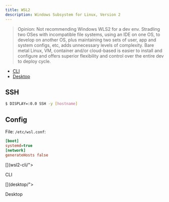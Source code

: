 ```yaml
---
title: WSL2
description: Windows Subsystem for Linux, Version 2
---
```


> Opinion: Not recommending Windows WLS2 for a dev env.  Stradling two OSes with incompatible file systems, using an IDE on one OS, to develop on another OS, plus maintaining two sets of user, app and system configs, etc, adds unnecessary levels of complexity.  Bare metal Linux, VM, container and/or cloud-based is easier to install and configure and offers superior flexibility and control over the entire dev to deploy cycle.

- [CLI](wsl2-cli.md)
- [Desktop](desktop.md)

## SSH

```bash
$ DISPLAY=:0.0 SSH -y [hostname]
```

## Config

File: `/etc/wsl.conf`:

```ini
[boot]
systemd=true
[network]
generateHosts false
```

<div class="ab-buttons">
[](wsl2-cli/"><p>CLI</p></a></div>
[](desktop/"><p>Desktop</p></a></div>
</div>
